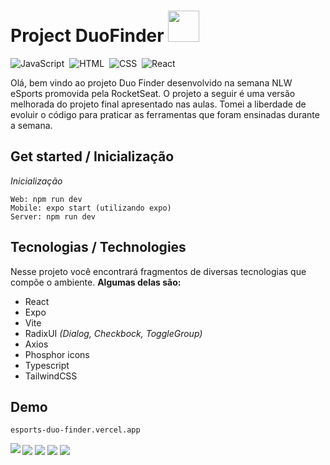 # Project DuoFinder <img src="https://emojipedia-us.s3.amazonaws.com/source/microsoft-teams/337/backhand-index-pointing-down_medium-dark-skin-tone_1f447-1f3fe_1f3fe.png" height="50px" width="50px"/>
![JavaScript](https://img.shields.io/badge/-JavaScript-05122A?style=flat&logo=javascript)&nbsp;
![HTML](https://img.shields.io/badge/-HTML-05122A?style=flat&logo=HTML5)&nbsp;
![CSS](https://img.shields.io/badge/-CSS-05122A?style=flat&logo=CSS3&logoColor=1572B6)&nbsp;
![React](https://img.shields.io/badge/-React-05122A?style=flat&logo=react)&nbsp;

Olá, bem vindo ao projeto Duo Finder desenvolvido na semana NLW eSports promovida pela RocketSeat. O projeto a seguir é uma versão melhorada do projeto final apresentado nas aulas. Tomei a liberdade de evoluir o código para praticar as ferramentas que foram ensinadas durante a semana.


## Get started / Inicialização

*Inicialização*


	Web: npm run dev
	Mobile: expo start (utilizando expo)
	Server: npm run dev

## Tecnologias / Technologies

Nesse projeto você encontrará fragmentos de diversas tecnologias que compõe o ambiente. **Algumas delas são:**

 - React
 - Expo
 - Vite
 - RadixUI *(Dialog, Checkbock, ToggleGroup)*
 - Axios
 - Phosphor icons
 - Typescript
 - TailwindCSS

## Demo

	esports-duo-finder.vercel.app

<img align="center" src="https://user-images.githubusercontent.com/81594960/191106063-45e12dab-69db-4201-88b1-f113236b17c0.png">
<img align="center" src="https://user-images.githubusercontent.com/81594960/191106111-1de627da-f7f7-41c1-bbf7-25bf8b472df8.png">
<img align="center" src="https://user-images.githubusercontent.com/81594960/191106174-0c281a3d-f902-4e1d-86dc-2867917f3029.png">
<img align="left" src="https://user-images.githubusercontent.com/81594960/191106250-5c44bde9-7976-40dd-af16-6453a3708ebe.png">
<img align="center" src="https://user-images.githubusercontent.com/81594960/191106784-449cf856-a7c3-4dc9-9340-3c98234dfdff.png">

